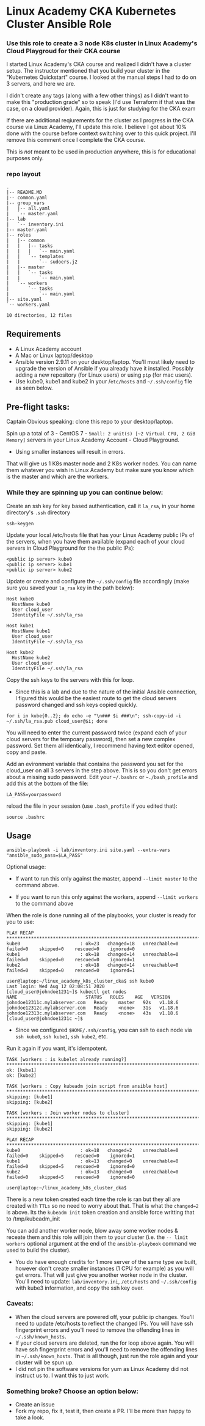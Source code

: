 # Linux Academy CKA Kubernetes Cluster Ansible Role
### Use this role to create a 3 node K8s cluster in Linux Academy's Cloud Playgroud for their CKA course

I started Linux Academy's CKA course and realized I didn't have a cluster setup.  The instructor mentioned that you build your cluster in the "Kubernetes Quickstart" course.  I looked at the manual steps I had to do on 3 servers, and here we are.

I didn't create any tags (along with a few other things) as I didn't want to make this "production grade" so to speak (I'd use Terraform if that was the case, on a cloud provider).  Again, this is just for studying for the CKA exam

If there are additional reqiurements for the cluster as I progress in the CKA course via Linux Academy, I'll update this role. I believe I got about 10% done with the course before context switching over to this quick project.  I'll remove this comment once I complete the CKA course.

This is _not_ meant to be used in production anywhere, this is for educational purposes only.

### repo layout
```
.
|-- README.MD
|-- common.yaml
|-- group_vars
|   |-- all.yaml
|   `-- master.yaml
|-- lab
|   `-- inventory.ini
|-- master.yaml
|-- roles
|   |-- common
|   |   |-- tasks
|   |   |   `-- main.yaml
|   |   `-- templates
|   |       `-- sudoers.j2
|   |-- master
|   |   `-- tasks
|   |       `-- main.yaml
|   `-- workers
|       `-- tasks
|           `-- main.yaml
|-- site.yaml
`-- workers.yaml

10 directories, 12 files
```
## Requirements
- A Linux Academy account
- A Mac or Linux laptop/desktop
- Ansible version 2.9.11 on your desktop/laptop.  You'll most likely need to upgrade the version of Ansible if you already have it installed.  Possibly adding a new repository (for Linux users) or using `pip` (for mac users).
- Use kube0, kube1 and kube2 in your /`etc/hosts` and `~/.ssh/config` file as seen below.

## Pre-flight tasks:

Captain Obvious speaking:  clone this repo to your desktop/laptop.

Spin up a total of 3 - CentOS 7 - `Small: 2 unit(s) [~2 Virtual CPU, 2 GiB Memory]` servers in your Linux Academy Account - Cloud Playground.

- Using smaller instances will result in errors.

That will give us 1 K8s master  node and 2 K8s worker nodes.  You can name them whatever you wish in Linux Academy but make sure you know which is the master and which are the workers.

### While they are spinning up you can continue below:

Create an ssh key for key based authentication, call it `la_rsa`, in your home directory's `.ssh` directory
```
ssh-keygen
```

Update your local /etc/hosts file that has your Linux Academy public IPs of the servers, when you have them available (expand each of your cloud servers in Cloud Playground for the the public IPs):
```
<public ip server> kube0
<public ip server> kube1
<public ip server> kube2
```
Update or create and configure the `~/.ssh/config` file accordingly (make sure you saved your `la_rsa` key in the path below):
```
Host kube0
  HostName kube0
  User cloud_user
  IdentityFile ~/.ssh/la_rsa

Host kube1
  HostName kube1
  User cloud_user
  IdentityFile ~/.ssh/la_rsa

Host kube2
  HostName kube2
  User cloud_user
  IdentityFile ~/.ssh/la_rsa
  ```
Copy the ssh keys to the servers with this for loop.
- Since this is a lab and due to the nature of the initial Ansible connection, I figured this would be the easiest route to get the cloud servers password changed and ssh keys copied quickly.
```
for i in kube{0..2}; do echo -e "\n### $i ###\n"; ssh-copy-id -i ~/.ssh/la_rsa.pub cloud_user@$i; done
```
You will need to enter the current password twice (expand each of your cloud servers for the tempoary password), then set a new complex password.  Set them all identically, I recommend having text editor opened, copy and paste.

Add an evironment variable that contains the password you set for the cloud_user on all 3 servers in the step above.  This is so you don't get errors about a missing sudo password.  Edit your `~/.bashrc` or `~./bash_profile` and add this at the bottom of the file:
```
LA_PASS=yourpassword
```
reload the file in your session (use `.bash_profile` if you edited that):
```
source .bashrc
```


## Usage


```
ansible-playbook -i lab/inventory.ini site.yaml --extra-vars "ansible_sudo_pass=$LA_PASS"
```

Optional usage:
- If want to run this only against the master, append `--limit master` to the command above.

- If you want to run this only against the workers, append `--limit workers` to the command above

When the role is done running all of the playbooks, your cluster is ready for you to use:
```
PLAY RECAP **************************************************************************************************************************************************************************************************************************
kube0                      : ok=23   changed=18   unreachable=0    failed=0    skipped=0    rescued=0    ignored=0
kube1                      : ok=18   changed=14   unreachable=0    failed=0    skipped=0    rescued=0    ignored=1
kube2                      : ok=18   changed=14   unreachable=0    failed=0    skipped=0    rescued=0    ignored=1

user@laptop:~/linux_academy_k8s_cluster_cka$ ssh kube0
Last login: Wed Aug 12 02:08:51 2020
[cloud_user@johndoe1231~]$ kubectl get nodes
NAME                         STATUS   ROLES    AGE   VERSION
johndoe12311c.mylabserver.com   Ready    master   92s   v1.18.6
johndoe12312c.mylabserver.com   Ready    <none>   31s   v1.18.6
johndoe12313c.mylabserver.com   Ready    <none>   43s   v1.18.6
[cloud_user@johndoe1231c ~]$
```
- Since we configured `$HOME/.ssh/config`, you can ssh to each node via `ssh kube0`, `ssh kube1`, `ssh kube2`, etc.

Run it again if you want, it's idempotent.

```
TASK [workers : is kubelet already running?] ****************************************************************************************************************************************************************************************
ok: [kube1]
ok: [kube2]

TASK [workers : Copy kubeadm join script from ansible host] *************************************************************************************************************************************************************************
skipping: [kube1]
skipping: [kube2]

TASK [workers : Join worker nodes to cluster] ***************************************************************************************************************************************************************************************
skipping: [kube1]
skipping: [kube2]

PLAY RECAP **************************************************************************************************************************************************************************************************************************
kube0                      : ok=18   changed=2    unreachable=0    failed=0    skipped=5    rescued=0    ignored=1
kube1                      : ok=13   changed=0    unreachable=0    failed=0    skipped=5    rescued=0    ignored=0
kube2                      : ok=13   changed=0    unreachable=0    failed=0    skipped=5    rescued=0    ignored=0

user@laptop:~/linux_academy_k8s_cluster_cka$
```
There is a new token created each time the role is ran but they all are created with `TTLs` so no need to worry about that.  That is what the `changed=2` is above.  Its the `kubeadm init` token creation and ansible force writting that to /tmp/kubeadm_init

You can add another worker node, blow away some worker nodes & receate them and this role will join them to your cluster (i.e. the `-- limit workers` optional argument at the end of the `ansible-playbook` command we used to build the cluster).

- You do have enough credits for 1 more server of the same type we built, however don't create smaller instances (1 CPU for example) as you will get errors.  That will just give you another worker node in the cluster.  You'll need to update: `lab/inventory.ini`, `/etc/hosts` and `~/.ssh/config` with kube3 information, and copy the ssh key over.


### Caveats:
- When the cloud servers are powered off, your public ip changes.  You'll need to update /etc/hosts to reflect the changed IPs.  You will have ssh fingerprint errors and you'll need to remove the offending lines in `~/.ssh/known_hosts`.
- If your cloud servers are deleted, run the for loop above again.  You will have ssh fingerprint errors and you'll need to remove the offending lines in `~/.ssh/known_hosts`.  That is all though, just run the role again and your cluster will be spun up.
- I did not pin the software versions for yum as Linux Academy did not instruct us to.  I want this to just work.

### Something broke?  Choose an option below:
- Create an issue
- Fork my repo, fix it, test it, then create a PR.  I'll be more than happy to take a look.
